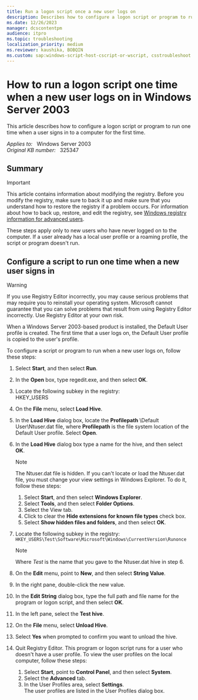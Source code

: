 ```yaml
---
title: Run a logon script once a new user logs on
description: Describes how to configure a logon script or program to run one time when a user signs in to a computer for the first time.
ms.date: 12/26/2023
manager: dcscontentpm
audience: itpro
ms.topic: troubleshooting
localization_priority: medium
ms.reviewer: kaushika, BOBQIN
ms.custom: sap:windows-script-host-cscript-or-wscript, csstroubleshoot
---
```

# How to run a logon script one time when a new user logs on in Windows Server 2003

This article describes how to configure a logon script or program to run one time when a user signs in to a computer for the first time.

_Applies to:_ &nbsp; Windows Server 2003  
_Original KB number:_ &nbsp; 325347

## Summary

> [!IMPORTANT]
> This article contains information about modifying the registry. Before you modify the registry, make sure to back it up and make sure that you understand how to restore the registry if a problem occurs. For information about how to back up, restore, and edit the registry, see [Windows registry information for advanced users](https://support.microsoft.com/help/256986).

These steps apply only to new users who have never logged on to the computer. If a user already has a local user profile or a roaming profile, the script or program doesn't run.

## Configure a script to run one time when a new user signs in

> [!WARNING]
> If you use Registry Editor incorrectly, you may cause serious problems that may require you to reinstall your operating system. Microsoft cannot guarantee that you can solve problems that result from using Registry Editor incorrectly. Use Registry Editor at your own risk.  

When a Windows Server 2003-based product is installed, the Default User profile is created. The first time that a user logs on, the Default User profile is copied to the user's profile.

To configure a script or program to run when a new user logs on, follow these steps:

1. Select **Start**, and then select **Run**.
2. In the **Open** box, type regedit.exe, and then select **OK**.
3. Locate the following subkey in the registry:  
    HKEY_USERS
4. On the **File** menu, select **Load Hive**.
5. In the **Load Hive** dialog box, locate the **Profilepath** \Default User\Ntuser.dat file, where **Profilepath** is the file system location of the Default User profile. Select **Open**.
6. In the **Load Hive** dialog box type a name for the hive, and then select **OK**.

    > [!NOTE]
    > The Ntuser.dat file is hidden. If you can't locate or load the Ntuser.dat file, you must change your view settings in Windows Explorer. To do it, follow these steps:

    1. Select **Start**, and then select **Windows Explorer**.
    2. Select **Tools**, and then select **Folder Options**.
    3. Select the View tab.
    4. Click to clear the **Hide extensions for known file types** check box.
    5. Select **Show hidden files and folders**, and then select **OK**.
7. Locate the following subkey in the registry:
    `HKEY_USERS\Test\Software\Microsoft\Windows\CurrentVersion\Runonce`
    > [!NOTE]
    > Where *Test* is the name that you gave to the Ntuser.dat hive in step 6.
8. On the **Edit** menu, point to **New**, and then select **String Value**.
9. In the right pane, double-click the new value.
10. In the **Edit String** dialog box, type the full path and file name for the program or logon script, and then select **OK**.
11. In the left pane, select the **Test hive**.
12. On the **File** menu, select **Unload Hive**.
13. Select **Yes** when prompted to confirm you want to unload the hive.
14. Quit Registry Editor. This program or logon script runs for a user who doesn't have a user profile. To view the user profiles on the local computer, follow these steps:

    1. Select **Start**, point to **Control Panel**, and then select **System**.
    2. Select the **Advanced** tab.
    3. In the User Profiles area, select **Settings**.  
        The user profiles are listed in the User Profiles dialog box.
